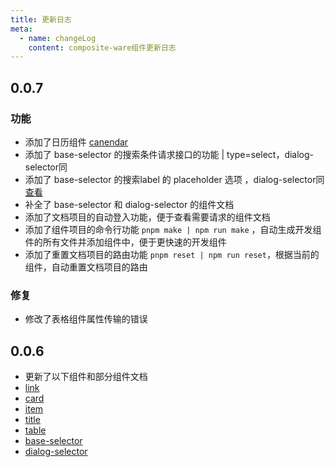 ```yaml
---
title: 更新日志
meta:
  - name: changeLog
    content: composite-ware组件更新日志
---
```

## 0.0.7

### 功能

- 添加了日历组件 [canendar](http://10.28.89.11:9209/zh-CN/components/calendar)
- 添加了 base-selector 的搜索条件请求接口的功能 | type=select，dialog-selector同
- 添加了 base-selector 的搜索label 的 placeholder 选项 ，dialog-selector同[查看](http://10.28.89.11:9209/zh-CN/components/base-selector)
- 补全了 base-selector 和 dialog-selector 的组件文档
- 添加了文档项目的自动登入功能，便于查看需要请求的组件文档
- 添加了组件项目的命令行功能 `pnpm make | npm run make` ，自动生成开发组件的所有文件并添加组件中，便于更快速的开发组件
- 添加了重置文档项目的路由功能 `pnpm reset | npm run reset`，根据当前的组件，自动重置文档项目的路由

### 修复

- 修改了表格组件属性传输的错误

## 0.0.6

- 更新了以下组件和部分组件文档
- [link](http://10.28.89.11:9209/zh-CN/components/link)
- [card](http://10.28.89.11:9209/zh-CN/components/card)
- [item](http://10.28.89.11:9209/zh-CN/components/item)
- [title](http://10.28.89.11:9209/zh-CN/components/title)
- [table](http://10.28.89.11:9209/zh-CN/components/table)
- [base-selector](http://10.28.89.11:9209/zh-CN/components/base-selector)
- [dialog-selector](http://10.28.89.11:9209/zh-CN/components/dialog-selector)
